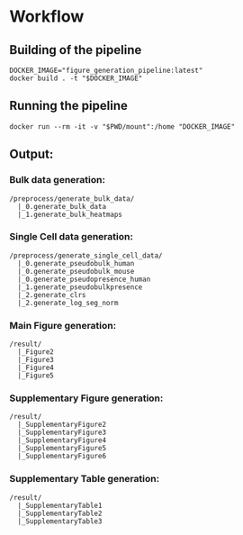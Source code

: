 # Workflow

## Building of the pipeline
```
DOCKER_IMAGE="figure_generation_pipeline:latest"
docker build . -t "$DOCKER_IMAGE"
```

## Running the pipeline
```
docker run --rm -it -v "$PWD/mount":/home "DOCKER_IMAGE"
```

## Output:

### Bulk data generation:
```
/preprocess/generate_bulk_data/
  |_0.generate_bulk_data
  |_1.generate_bulk_heatmaps
```

### Single Cell data generation:
```
/preprocess/generate_single_cell_data/
  |_0.generate_pseudobulk_human
  |_0.generate_pseudobulk_mouse
  |_0.generate_pseudopresence_human
  |_1.generate_pseudobulkpresence
  |_2.generate_clrs
  |_2.generate_log_seg_norm
```

### Main Figure generation:
```
/result/
  |_Figure2
  |_Figure3
  |_Figure4
  |_Figure5
```

### Supplementary Figure generation:
```
/result/
  |_SupplementaryFigure2
  |_SupplementaryFigure3
  |_SupplementaryFigure4
  |_SupplementaryFigure5
  |_SupplementaryFigure6
```

### Supplementary Table generation:
```
/result/
  |_SupplementaryTable1
  |_SupplementaryTable2
  |_SupplementaryTable3
```
